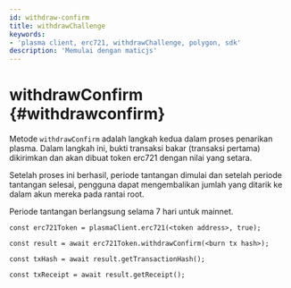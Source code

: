 ```yaml
---
id: withdraw-confirm
title: withdrawChallenge
keywords:
- 'plasma client, erc721, withdrawChallenge, polygon, sdk'
description: 'Memulai dengan maticjs'
---
```


# withdrawConfirm {#withdrawconfirm}

Metode `withdrawConfirm` adalah langkah kedua dalam proses penarikan plasma. Dalam langkah ini, bukti transaksi bakar (transaksi pertama) dikirimkan dan akan dibuat token erc721 dengan nilai yang setara.

Setelah proses ini berhasil, periode tantangan dimulai dan setelah periode tantangan selesai, pengguna dapat mengembalikan jumlah yang ditarik ke dalam akun mereka pada rantai root.

Periode tantangan berlangsung selama 7 hari untuk mainnet.

```
const erc721Token = plasmaClient.erc721(<token address>, true);

const result = await erc721Token.withdrawConfirm(<burn tx hash>);

const txHash = await result.getTransactionHash();

const txReceipt = await result.getReceipt();

```

